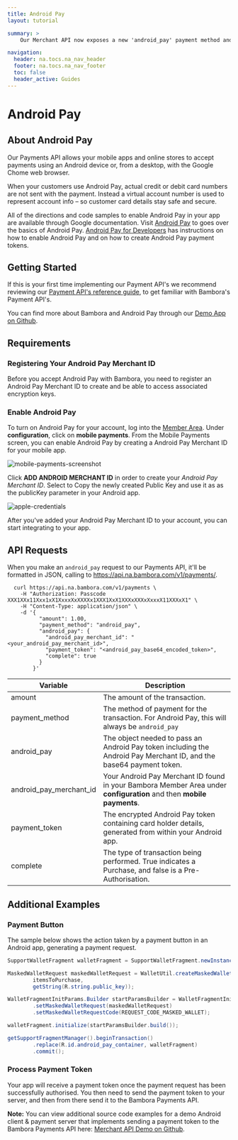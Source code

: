 ```yaml
---
title: Android Pay
layout: tutorial

summary: >
    Our Merchant API now exposes a new 'android_pay' payment method and associated parameters to accept a base 64 encoded Android Pay Payment Token.

navigation:
  header: na.tocs.na_nav_header
  footer: na.tocs.na_nav_footer
  toc: false
  header_active: Guides
---
```


# Android Pay

## About Android Pay

Our Payments API allows your mobile apps and online stores to accept payments using an Android device or, from a desktop, with the Google Chome web browser.

When your customers use Android Pay, actual credit or debit card numbers are not sent with the payment. Instead a virtual account number is used to represent account info – so customer card details stay safe and secure.

All of the directions and code samples to enable Android Pay in your app are available through Google documentation. Visit [Android Pay](https://www.android.com/pay/) to goes over the basics of Android Pay. [Android Pay for Developers](https://developers.google.com/android-pay/) has instructions on how to enable Android Pay and on how to create Android Pay payment tokens.

## Getting Started

If this is your first time implementing our Payment API's we recommend reviewing our [Payment API's reference guide](/docs/references/payment_apis/), to get familiar with Bambora's Payment API's.

You can find more about Bambora and Android Pay through our [Demo App on Github](https://github.com/bambora/na-merchant-api-demo).

## Requirements

### Registering Your Android Pay Merchant ID

Before you accept Android Pay with Bambora, you need to register an Android Pay Merchant ID to create and be able to access associated encryption keys.

### Enable Android Pay

To turn on Android Pay for your account, log into the [Member Area](https://web.na.bambora.com). Under **configuration**, click on **mobile payments**. From the Mobile Payments screen, you can enable Android Pay by creating a Android Pay Merchant ID for your mobile app.

<img src="/docs/guides/android_pay/android-mobile-payments-screenshot.png" alt="mobile-payments-screenshot">

Click **ADD ANDROID MERCHANT ID** in order to create your *Android Pay Merchant ID*. Select to Copy the newly created Public Key and use it as as the publicKey parameter in your Android app.

<img src="/docs/guides/android_pay/android-input.png" alt="apple-credentials">

After you've added your Android Pay Merchant ID to your account, you can start integrating to your app.

## API Requests

When you make an `android_pay` request to our Payments API, it'll be formatted in JSON, calling to https://api.na.bambora.com/v1/payments/.

```shell
  curl https://api.na.bambora.com/v1/payments \
    -H "Authorization: Passcode XXX1XXx11Xxx1xX1XxxxXxXXXXx1XXX1XxX1XXXxXXXxXxxxX11XXXxX1" \
    -H "Content-Type: application/json" \
    -d '{
          "amount": 1.00,
          "payment_method": "android_pay",
          "android_pay": {
            "android_pay_merchant_id": "<your_android_pay_merchant_id>",
            "payment_token": "<android_pay_base64_encoded_token>",
            "complete": true
          }
        }'
```

| Variable | Description |
| -------- | ----------- |
| amount | The amount of the transaction. |
| payment_method | The method of payment for the transaction. For Android Pay, this will always be `android_pay` |
| android_pay | The object needed to pass an Android Pay token including the Android Pay Merchant ID, and the base64 payment token. |
| android_pay_merchant_id | Your Android Pay Merchant ID found in your Bambora Member Area under **configuration** and then **mobile payments**. |
| payment_token | The encrypted Android Pay token containing card holder details, generated from within your Android app. |
| complete | The type of transaction being performed. True indicates a Purchase, and false is a Pre-Authorisation. |

## Additional Examples

### Payment Button

The sample below shows the action taken by a payment button in an Android app, generating a payment request.

```java
SupportWalletFragment walletFragment = SupportWalletFragment.newInstance(walletFragmentOptions);

MaskedWalletRequest maskedWalletRequest = WalletUtil.createMaskedWalletRequest(
        itemsToPurchase,
        getString(R.string.public_key));

WalletFragmentInitParams.Builder startParamsBuilder = WalletFragmentInitParams.newBuilder()
        .setMaskedWalletRequest(maskedWalletRequest)
        .setMaskedWalletRequestCode(REQUEST_CODE_MASKED_WALLET);

walletFragment.initialize(startParamsBuilder.build());

getSupportFragmentManager().beginTransaction()
        .replace(R.id.android_pay_container, walletFragment)
        .commit();
```

### Process Payment Token

Your app will receive a payment token once the payment request has been successfully authorised. You then need to send the payment token to your server, and then from there send it to the Bambora Payments API.

**Note:** You can view additional source code examples for a demo Android client & payment server that implements sending a payment token to the Bambora Payments API here: [Merchant API Demo on Github](https://github.com/bambora/na-merchant-api-demo).
